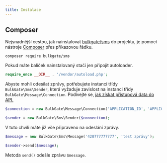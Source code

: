 ```yaml
---
title: Instalace
---
```


## Composer

Nejsnadnější cestou, jak nainstalovat [bulkgate/sms](https://packagist.org/packages/bulkgate/sms) do projektu, je pomocí nástroje [Composer](https://getcomposer.org/) přes příkazovou řádku.

```
composer require bulkgate/sms
```

Pokud máte balíček nainstalovaný stačí jen připojit autoloader.

``` php
require_once __DIR__ . '/vendor/autoload.php';
```

Abyste mohli odesílat zprávy, potřebujete instanci třídy `BulkGate\Sms\Sender`, která vyžaduje zavislost na instanci třídy `BulkGate\Message\Connection`. Podívejte se, [jak získat přístupová data do API.](api-administration.md#jak-získám-přístupová-data-do-api)

``` php
$connection = new BulkGate\Message\Connection('APPLICATION_ID', 'APPLICATION_TOKEN');

$sender = new BulkGate\Sms\Sender($connection);
```

V tuto chvíli máte již vše připraveno na odeslání zprávy.

``` php
$message = new BulkGate\Sms\Message('420777777777', 'test zprávy');

$sender->send($message);
```

Metoda `send()` odešle zprávu `$message`.
